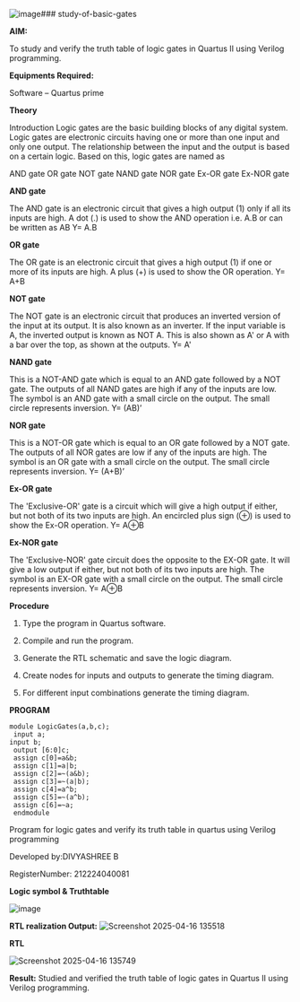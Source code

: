 ![image](https://github.com/user-attachments/assets/b8dc81fb-f632-4fe0-b01b-0a18d5f7a287)### study-of-basic-gates

**AIM:** 

To study and verify the truth table of logic gates in Quartus II using Verilog programming.

**Equipments Required:**

Software – Quartus prime 

**Theory**

Introduction Logic gates are the basic building blocks of any digital system. Logic gates are electronic circuits having one or more than one input and only one output. The relationship between the input and the output is based on a certain logic. Based on this, logic gates are named as

AND gate OR gate NOT gate NAND gate NOR gate Ex-OR gate Ex-NOR gate

**AND gate**

The AND gate is an electronic circuit that gives a high output (1) only if all its inputs are high. A dot (.) is used to show the AND operation i.e. A.B or can be written as AB
Y= A.B

**OR gate** 

The OR gate is an electronic circuit that gives a high output (1) if one or more of its inputs are high. A plus (+) is used to show the OR operation.
Y= A+B

**NOT gate**

The NOT gate is an electronic circuit that produces an inverted version of the input at its output. It is also known as an inverter. If the input variable is A, the inverted output is known as NOT A. This is also shown as A' or A with a bar over the top, as shown at the outputs.
Y= A'

**NAND gate**

This is a NOT-AND gate which is equal to an AND gate followed by a NOT gate. The outputs of all NAND gates are high if any of the inputs are low. The symbol is an AND gate with a small circle on the output. The small circle represents inversion.
Y= (AB)’

**NOR gate**

This is a NOT-OR gate which is equal to an OR gate followed by a NOT gate. The outputs of all NOR gates are low if any of the inputs are high. The symbol is an OR gate with a small circle on the output. The small circle represents inversion.
Y= (A+B)’

**Ex-OR gate**

The 'Exclusive-OR' gate is a circuit which will give a high output if either, but not both of its two inputs are high. An encircled plus sign (⊕) is used to show the Ex-OR operation.
Y= A⊕B

**Ex-NOR gate**

The 'Exclusive-NOR' gate circuit does the opposite to the EX-OR gate. It will give a low output if either, but not both of its two inputs are high. The symbol is an EX-OR gate with a small circle on the output. The small circle represents inversion.
Y= A⊕B

**Procedure** 

1.	Type the program in Quartus software.

2.	Compile and run the program.

3.	Generate the RTL schematic and save the logic diagram.

4.	Create nodes for inputs and outputs to generate the timing diagram.

5.	For different input combinations generate the timing diagram.


**PROGRAM**
```
module LogicGates(a,b,c);
 input a;
input b;
 output [6:0]c;
 assign c[0]=a&b;
 assign c[1]=a|b;
 assign c[2]=~(a&b);
 assign c[3]=~(a|b);
 assign c[4]=a^b;
 assign c[5]=~(a^b);
 assign c[6]=~a;
 endmodule

```
Program for logic gates and verify its truth table in quartus using Verilog programming

 Developed by:DIVYASHREE B
 
 RegisterNumber: 212224040081
 
**Logic symbol & Truthtable**

![image](https://github.com/user-attachments/assets/0f6cdba8-1e16-4f8f-8a7c-2031e2b9ece6)


**RTL realization Output:** 
![Screenshot 2025-04-16 135518](https://github.com/user-attachments/assets/7ffe3062-9d6e-4ea1-a8c3-83ae2f8412ca)


**RTL**

![Screenshot 2025-04-16 135749](https://github.com/user-attachments/assets/4a365bd8-7e6e-433a-84fe-9c744e6f52bf)

**Result:**
Studied and verified the truth table of logic gates in Quartus II using Verilog programming.


